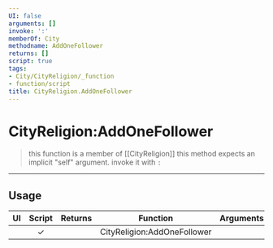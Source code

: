 ```yaml
---
UI: false
arguments: []
invoke: ':'
memberOf: City
methodname: AddOneFollower
returns: []
script: true
tags:
- City/CityReligion/_function
- function/script
title: CityReligion.AddOneFollower
---
```

# CityReligion:AddOneFollower
> this function is a member of [[CityReligion]]
> this method expects an implicit "self" argument. invoke it with `:`
-----
## Usage
|  UI | Script | Returns | Function | Arguments |
|:---:|:------:|-------:|:--------:|:---------|
| |✓||CityReligion:AddOneFollower||
